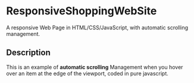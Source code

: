# ResponsiveShoppingWebSite
A responsive Web Page in HTML/CSS/JavaScript, with automatic scrolling management.

## Description

This is an example of **automatic scrolling** Management when you hover over an item at the edge of the viewport, coded in pure javascript.
